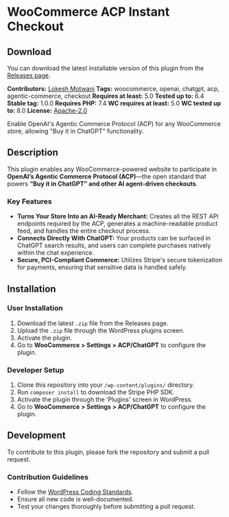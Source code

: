 # WooCommerce ACP Instant Checkout

## Download

You can download the latest installable version of this plugin from the [Releases page](https://github.com/lmotwani/woocommerce-acp-instant-checkout/releases).

**Contributors:** [Lokesh Motwani](https://lokeshmotwani.com)
**Tags:** woocommerce, openai, chatgpt, acp, agentic-commerce, checkout
**Requires at least:** 5.0
**Tested up to:** 6.4
**Stable tag:** 1.0.0
**Requires PHP:** 7.4
**WC requires at least:** 5.0
**WC tested up to:** 8.0
**License:** [Apache-2.0](https://www.apache.org/licenses/LICENSE-2.0)

Enable OpenAI's Agentic Commerce Protocol (ACP) for any WooCommerce store, allowing "Buy it in ChatGPT" functionality.

## Description

This plugin enables any WooCommerce-powered website to participate in **OpenAI’s Agentic Commerce Protocol (ACP)**—the open standard that powers **“Buy it in ChatGPT” and other AI agent-driven checkouts**.

### Key Features

*   **Turns Your Store Into an AI-Ready Merchant:** Creates all the REST API endpoints required by the ACP, generates a machine-readable product feed, and handles the entire checkout process.
*   **Connects Directly With ChatGPT:** Your products can be surfaced in ChatGPT search results, and users can complete purchases natively within the chat experience.
*   **Secure, PCI-Compliant Commerce:** Utilizes Stripe's secure tokenization for payments, ensuring that sensitive data is handled safely.

## Installation

### User Installation

1.  Download the latest `.zip` file from the Releases page.
2.  Upload the `.zip` file through the WordPress plugins screen.
3.  Activate the plugin.
4.  Go to **WooCommerce > Settings > ACP/ChatGPT** to configure the plugin.

### Developer Setup

1.  Clone this repository into your `/wp-content/plugins/` directory.
2.  Run `composer install` to download the Stripe PHP SDK.
3.  Activate the plugin through the 'Plugins' screen in WordPress.
4.  Go to **WooCommerce > Settings > ACP/ChatGPT** to configure the plugin.

## Development

To contribute to this plugin, please fork the repository and submit a pull request.

### Contribution Guidelines

*   Follow the [WordPress Coding Standards](https://developer.wordpress.org/coding-standards/).
*   Ensure all new code is well-documented.
*   Test your changes thoroughly before submitting a pull request.